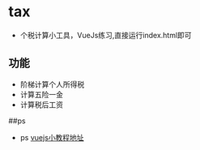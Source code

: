 # tax
* 个税计算小工具，VueJs练习,直接运行index.html即可

## 功能
* 阶梯计算个人所得税
* 计算五险一金
* 计算税后工资

##ps
* ps <a href="https://www.bilibili.com/video/av9689818/?from=search&seid=10774176031355723308#page=17">vuejs小教程地址</a>
